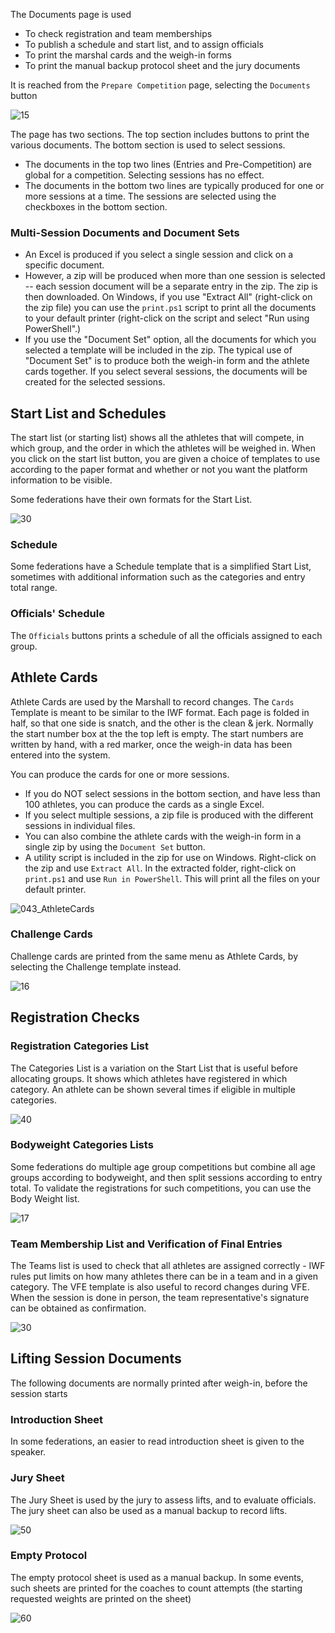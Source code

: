 The Documents page is used

- To check registration and team memberships
- To publish a schedule and start list, and to assign officials
- To print the marshal cards and the weigh-in forms
- To print the manual backup protocol sheet and the jury documents

It is reached from the `Prepare Competition` page, selecting the `Documents` button

![15](nimg/2400PreCompetitionDocuments/15.png)

The page has two sections.  The top section includes buttons to print the various documents.  The bottom section is used to select sessions.

- The documents in the top two lines (Entries and Pre-Competition) are global for a competition.  Selecting sessions has no effect.
- The documents in the bottom two lines are typically produced for one or more sessions at a time.  The sessions are selected using the checkboxes in the bottom section.  

### Multi-Session Documents and Document Sets

- An Excel is produced if you select a single session and click on a specific document.
- However, a zip will be produced when more than one session is selected -- each session document will be a separate entry in the zip.  The zip is then downloaded.  On Windows, if you use "Extract All"  (right-click on the zip file) you can use the `print.ps1` script to print all the documents to your default printer (right-click on the script and select "Run using PowerShell".)
- If you use the "Document Set" option, all the documents for which you selected a template will be included in the zip.  The typical use of "Document Set" is to produce both the weigh-in form and the athlete cards together. If you select several sessions, the documents will be created for the selected sessions.

## Start List and Schedules

The start list (or starting list) shows all the athletes that will compete, in which group, and the order in which the athletes will be weighed in.  When you click on the start list button, you are given a choice of templates to use according to the paper format and whether or not you want the platform information to be visible.

Some federations have their own formats for the Start List.

![30](nimg/2400PreCompetitionDocuments/30.png)

### Schedule

Some federations have a Schedule template that is a simplified Start List, sometimes with additional information such as the categories and entry total range.

### Officials' Schedule

The `Officials` buttons prints a schedule of all the officials assigned to each group.

## Athlete Cards

Athlete Cards are used by the Marshall to record changes.  The `Cards` Template is meant to be similar to the IWF format. Each page is folded in half, so that one side is snatch, and the other is the clean & jerk.  Normally the start number box at the the top left is empty.  The start numbers are written by hand, with a red marker, once the weigh-in data has been entered into the system.

You can produce the cards for one or more sessions.  

- If you do NOT select sessions in the bottom section, and have less than 100 athletes, you can produce the cards as a single Excel.
- If you select multiple sessions, a zip file is produced with the different sessions in individual files.
- You can also combine the athlete cards with the weigh-in form in a single zip by using the `Document Set` button.
- A utility script is included in the zip for use on Windows. Right-click on the zip and use `Extract All`.  In the extracted folder, right-click on `print.ps1` and use `Run in PowerShell`.  This will print all the files on your default printer.

![043_AthleteCards](img/WeighIn/043_AthleteCards.png)

### Challenge Cards

Challenge cards are printed from the same menu as Athlete Cards, by selecting the Challenge template instead.

![16](nimg/2400PreCompetitionDocuments/16.png)

## Registration Checks

### Registration Categories List

The Categories List is a variation on the Start List that is useful before allocating groups.  It shows which athletes have registered in which category. An athlete can be shown several times if eligible in multiple categories.

![40](nimg/2400PreCompetitionDocuments/40.png)

### Bodyweight Categories Lists

Some federations do multiple age group competitions but combine all age groups according to bodyweight, and then split sessions according to entry total.  To validate the registrations for such competitions, you can use the Body Weight list.

![17](nimg/2400PreCompetitionDocuments/17.png)

### Team Membership List and Verification of Final Entries

The Teams list is used to check that all athletes are assigned correctly - IWF rules put limits on how many athletes there can be in a team and in a given category.
The VFE template is also useful to record changes during VFE.   When the session is done in person, the team representative's signature can be obtained as confirmation. 

![30](nimg/2400PreCompetitionDocuments/18.png)

## Lifting Session Documents

The following documents are normally printed after weigh-in, before the session starts

### Introduction Sheet

In some federations, an easier to read introduction sheet is given to the speaker.

### Jury Sheet

The Jury Sheet is used by the jury to assess lifts, and to evaluate officials.  The jury sheet can also be used as a manual backup to record lifts.

![50](nimg/2400PreCompetitionDocuments/50.png)

### Empty Protocol

The empty protocol sheet is used as a manual backup.  In some events, such sheets are printed for the coaches to count attempts (the starting requested weights are printed on the sheet)

![60](nimg/2400PreCompetitionDocuments/60.png)
